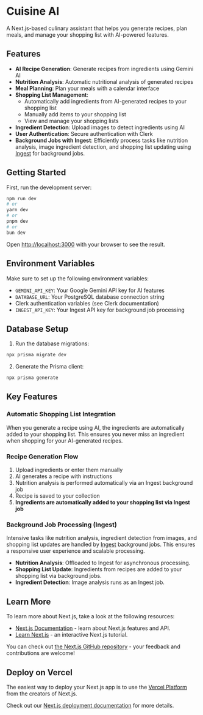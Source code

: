 # Cuisine AI

A Next.js-based culinary assistant that helps you generate recipes, plan meals, and manage your shopping list with AI-powered features.

## Features

- **AI Recipe Generation**: Generate recipes from ingredients using Gemini AI
- **Nutrition Analysis**: Automatic nutritional analysis of generated recipes
- **Meal Planning**: Plan your meals with a calendar interface
- **Shopping List Management**: 
  - Automatically add ingredients from AI-generated recipes to your shopping list
  - Manually add items to your shopping list
  - View and manage your shopping lists
- **Ingredient Detection**: Upload images to detect ingredients using AI
- **User Authentication**: Secure authentication with Clerk
- **Background Jobs with Ingest**: Efficiently process tasks like nutrition analysis, image ingredient detection, and shopping list updating using [Ingest](https://ingest.dev) for background jobs.

## Getting Started

First, run the development server:

```bash
npm run dev
# or
yarn dev
# or
pnpm dev
# or
bun dev
```

Open [http://localhost:3000](http://localhost:3000) with your browser to see the result.

## Environment Variables

Make sure to set up the following environment variables:

- `GEMINI_API_KEY`: Your Google Gemini API key for AI features
- `DATABASE_URL`: Your PostgreSQL database connection string
- Clerk authentication variables (see Clerk documentation)
- `INGEST_API_KEY`: Your Ingest API key for background job processing

## Database Setup

1. Run the database migrations:
```bash
npx prisma migrate dev
```

2. Generate the Prisma client:
```bash
npx prisma generate
```

## Key Features

### Automatic Shopping List Integration
When you generate a recipe using AI, the ingredients are automatically added to your shopping list. This ensures you never miss an ingredient when shopping for your AI-generated recipes.

### Recipe Generation Flow
1. Upload ingredients or enter them manually
2. AI generates a recipe with instructions
3. Nutrition analysis is performed automatically via an Ingest background job
4. Recipe is saved to your collection
5. **Ingredients are automatically added to your shopping list via Ingest job**

### Background Job Processing (Ingest)
Intensive tasks like nutrition analysis, ingredient detection from images, and shopping list updates are handled by [Ingest](https://ingest.dev) background jobs. This ensures a responsive user experience and scalable processing.

- **Nutrition Analysis**: Offloaded to Ingest for asynchronous processing.
- **Shopping List Update**: Ingredients from recipes are added to your shopping list via background jobs.
- **Ingredient Detection**: Image analysis runs as an Ingest job.

## Learn More

To learn more about Next.js, take a look at the following resources:

- [Next.js Documentation](https://nextjs.org/docs) - learn about Next.js features and API.
- [Learn Next.js](https://nextjs.org/learn) - an interactive Next.js tutorial.

You can check out [the Next.js GitHub repository](https://github.com/vercel/next.js) - your feedback and contributions are welcome!

## Deploy on Vercel

The easiest way to deploy your Next.js app is to use the [Vercel Platform](https://vercel.com/new?utm_medium=default-template&filter=next.js&utm_source=create-next-app&utm_campaign=create-next-app-readme) from the creators of Next.js.

Check out our [Next.js deployment documentation](https://nextjs.org/docs/app/building-your-application/deploying) for more details.
